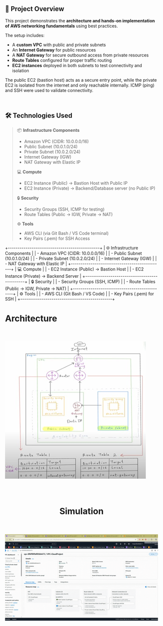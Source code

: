 ## 📖 Project Overview

This project demonstrates the **architecture and hands-on implementation of AWS networking fundamentals** using best practices.  

The setup includes:  
- A **custom VPC** with public and private subnets  
- An **Internet Gateway** for public resources  
- A **NAT Gateway** for secure outbound access from private resources  
- **Route Tables** configured for proper traffic routing  
- **EC2 instances** deployed in both subnets to test connectivity and isolation  

The public EC2 (bastion host) acts as a secure entry point, while the private EC2 is isolated from the internet and only reachable internally. ICMP (ping) and SSH were used to validate connectivity.  

<br>

## 🛠️ Technologies Used

> 📦 **Infrastructure Components**
> - Amazon VPC (CIDR: 10.0.0.0/16)  
> - Public Subnet (10.0.1.0/24)  
> - Private Subnet (10.0.2.0/24)  
> - Internet Gateway (IGW)  
> - NAT Gateway with Elastic IP  
>
> 💻 **Compute**
> - EC2 Instance (Public) → Bastion Host with Public IP  
> - EC2 Instance (Private) → Backend/Database server (no Public IP)  
>
> 🔒 **Security**
> - Security Groups (SSH, ICMP for testing)  
> - Route Tables (Public → IGW, Private → NAT)  
>
> ⚙️ **Tools**
> - AWS CLI (via Git Bash / VS Code terminal)  
> - Key Pairs (.pem) for SSH Access  



+-----------------------------------------------+
| 🌐 Infrastructure Components |
| - Amazon VPC (CIDR: 10.0.0.0/16) |
| - Public Subnet (10.0.1.0/24) |
| - Private Subnet (10.0.2.0/24) |
| - Internet Gateway (IGW) |
| - NAT Gateway with Elastic IP |
+-----------------------------------------------+
| 💻 Compute |
| - EC2 Instance (Public) → Bastion Host |
| - EC2 Instance (Private) → Backend Server |
+-----------------------------------------------+
| 🔒 Security |
| - Security Groups (SSH, ICMP) |
| - Route Tables (Public → IGW, Private → NAT) |
+-----------------------------------------------+
| ⚙️ Tools |
| - AWS CLI (Git Bash / VS Code) |
| - Key Pairs (.pem) for SSH |
+-----------------------------------------------+


# <p><b>Architecture</b></p>

<br>

![Image Description](Picture1.jpg)

<br>
<br>

# <p align="center"><b>Simulation</b></p>

<br>

![Lex Demo](gif/gif.gif)

